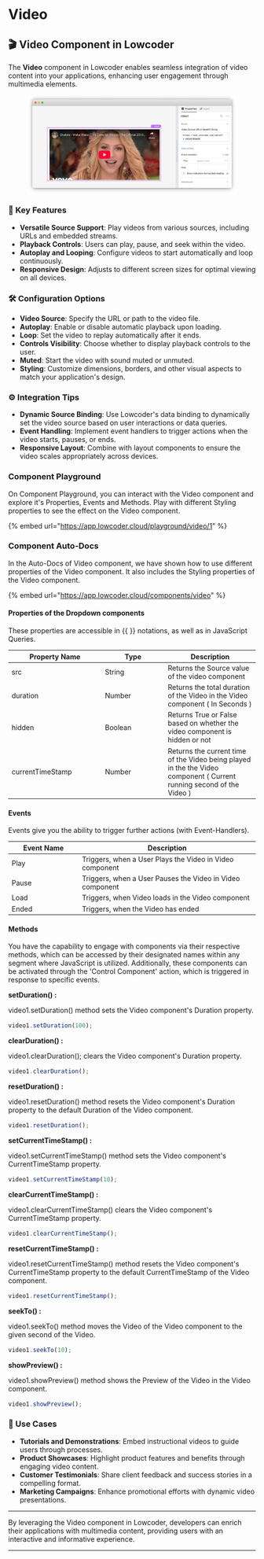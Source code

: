 # Video

## 🎬 Video Component in Lowcoder

The **Video** component in Lowcoder enables seamless integration of video content into your applications, enhancing user engagement through multimedia elements.

<figure><img src="../../../../.gitbook/assets/frame_generic_light (7) (5).png" alt=""><figcaption></figcaption></figure>

### 🔧 Key Features

* **Versatile Source Support**: Play videos from various sources, including URLs and embedded streams.
* **Playback Controls**: Users can play, pause, and seek within the video.
* **Autoplay and Looping**: Configure videos to start automatically and loop continuously.
* **Responsive Design**: Adjusts to different screen sizes for optimal viewing on all devices.

### 🛠 Configuration Options

* **Video Source**: Specify the URL or path to the video file.
* **Autoplay**: Enable or disable automatic playback upon loading.
* **Loop**: Set the video to replay automatically after it ends.
* **Controls Visibility**: Choose whether to display playback controls to the user.
* **Muted**: Start the video with sound muted or unmuted.
* **Styling**: Customize dimensions, borders, and other visual aspects to match your application's design.

### ⚙️ Integration Tips

* **Dynamic Source Binding**: Use Lowcoder's data binding to dynamically set the video source based on user interactions or data queries.
* **Event Handling**: Implement event handlers to trigger actions when the video starts, pauses, or ends.
* **Responsive Layout**: Combine with layout components to ensure the video scales appropriately across devices.

### Component Playground

On Component Playground, you can interact with the Video component and explore it's Properties, Events and Methods. Play with different Styling properties to see the effect on the Video component.

{% embed url="https://app.lowcoder.cloud/playground/video/1" %}

### Component Auto-Docs

In the Auto-Docs of Video component, we have shown how to use different properties of the Video component. It also includes the Styling properties of the Video component.

{% embed url="https://app.lowcoder.cloud/components/video" %}

#### Properties of the Dropdown components <a href="#properties-of-the-table" id="properties-of-the-table"></a>

These properties are accessible in \{{ \}} notations, as well as in JavaScript Queries.

<table><thead><tr><th width="175.97265625">Property Name</th><th width="114.05859375">Type</th><th>Description</th></tr></thead><tbody><tr><td>src</td><td>String</td><td>Returns the Source value of the video component</td></tr><tr><td>duration</td><td>Number</td><td>Returns the total duration of the Video in the Video component ( In Seconds )</td></tr><tr><td>hidden</td><td>Boolean</td><td>Returns True or False based on whether the video component is hidden or not</td></tr><tr><td>currentTimeStamp</td><td>Number</td><td>Returns the current time of the Video being played in the the Video component ( Current running second of the Video )</td></tr></tbody></table>

#### Events <a href="#events" id="events"></a>

Events give you the ability to trigger further actions (with Event-Handlers).

<table><thead><tr><th width="166.04296875">Event Name</th><th width="458.8515625">Description</th></tr></thead><tbody><tr><td>Play</td><td>Triggers, when a User Plays the Video in Video component</td></tr><tr><td>Pause</td><td>Triggers, when a User Pauses the Video in Video component</td></tr><tr><td>Load</td><td>Triggers, when Video loads in the Video component</td></tr><tr><td>Ended</td><td>Triggers, when the Video has ended</td></tr></tbody></table>

#### Methods <a href="#methods" id="methods"></a>

You have the capability to engage with components via their respective methods, which can be accessed by their designated names within any segment where JavaScript is utilized. Additionally, these components can be activated through the 'Control Component' action, which is triggered in response to specific events.

**setDuration() :**&#x20;

video1.setDuration() method sets the Video component's Duration property.

```javascript
video1.setDuration(100);
```

**clearDuration() :**&#x20;

video1.clearDuration(); clears the Video component's Duration property.

```javascript
video1.clearDuration();
```

**resetDuration() :**&#x20;

video1.resetDuration() method resets the Video component's Duration property to the default Duration of the Video component.

```javascript
video1.resetDuration();
```

**setCurrentTimeStamp() :**&#x20;

video1.setCurrentTimeStamp() method sets the Video component's CurrentTimeStamp property.

```javascript
video1.setCurrentTimeStamp(10);
```

**clearCurrentTimeStamp() :**&#x20;

video1.clearCurrentTimeStamp() clears the Video component's CurrentTimeStamp property.

```javascript
video1.clearCurrentTimeStamp();
```

**resetCurrentTimeStamp() :**&#x20;

video1.resetCurrentTimeStamp() method resets the Video component's CurrentTimeStamp property to the default CurrentTimeStamp of the Video component.

```javascript
video1.resetCurrentTimeStamp();
```

**seekTo() :**&#x20;

video1.seekTo() method moves the Video of the Video component to the given second of the Video.

```javascript
video1.seekTo(10);
```

**showPreview() :**&#x20;

video1.showPreview() method shows the Preview of the Video in the Video component.

```javascript
video1.showPreview();
```

### 📌 Use Cases

* **Tutorials and Demonstrations**: Embed instructional videos to guide users through processes.
* **Product Showcases**: Highlight product features and benefits through engaging video content.
* **Customer Testimonials**: Share client feedback and success stories in a compelling format.
* **Marketing Campaigns**: Enhance promotional efforts with dynamic video presentations.

***

By leveraging the Video component in Lowcoder, developers can enrich their applications with multimedia content, providing users with an interactive and informative experience.

***
